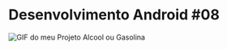 # Desenvolvimento Android #08
<img src="Instalador/Alcool ou Gasolina.gif" alt="GIF do meu Projeto Alcool ou Gasolina">